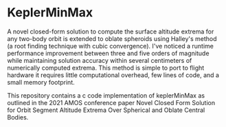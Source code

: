 # KeplerMinMax
A novel closed-form solution to compute the surface altitude extrema for any two-body orbit is extended to oblate spheroids using Halley's method (a root finding technique with cubic convergence).  I've noticed a runtime performance improvement between three and five orders of magnitude while maintaining solution accuracy within several centimeters of numerically computed extrema.  This method is simple to port to flight hardware it requires little computational overhead, few lines of code, and a small memory footprint.

This repository contains a c code implementation of keplerMinMax as outlined in the 2021 AMOS conference paper Novel Closed Form Solution for Orbit Segment Altitude Extrema Over Spherical and Oblate Central Bodies.

